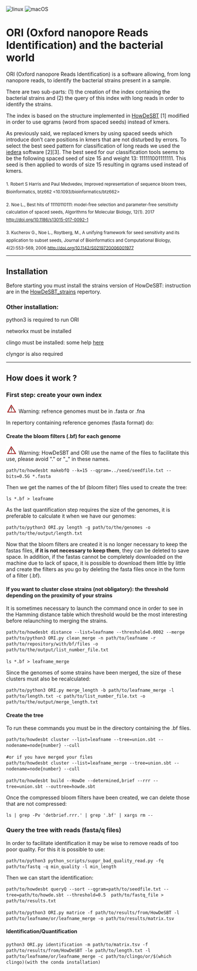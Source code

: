 ![linux](https://github.com/gsiekaniec/ORI/workflows/linux/badge.svg)
![macOS](https://github.com/gsiekaniec/ORI/workflows/macOS/badge.svg)
# ORI (Oxford nanopore Reads Identification) and the bacterial world

ORI (Oxford nanopore Reads Identification) is a software allowing, from long nanopore reads, to identify the bacterial strains present in a sample. 

There are two sub-parts: (1) the creation of the index containing the bacterial strains and (2) the query of this index with long reads in order to identify the strains. 

The index is based on the structure implemented in [HowDeSBT](https://github.com/medvedevgroup/HowDeSBT) [1] modified in order to use qgrams (word from spaced seeds) instead of kmers.

As previously said, we replaced kmers by using spaced seeds which introduce don’t care positions in kmers that are not disturbed by errors. To select the best seed pattern for classification of long reads we used the [iedera](https://github.com/laurentnoe/iedera) software [2][3]. The best seed for our classification tools seems to be the following spaced seed of size 15 and weight 13: 111111001111111. This seed is then applied to words of size 15 resulting in qgrams used instead of kmers.

<sub>1. Robert S Harris and Paul Medvedev, Improved representation of sequence bloom trees, Bioinformatics, btz662 <10.1093/bioinformatics/btz662>

<sub>2. Noe L., Best hits of 11110110111: model-free selection and parameter-free sensitivity calculation of spaced seeds, Algorithms for Molecular Biology, 12(1). 2017 <http://doi.org/10.1186/s13015-017-0092-1> 

<sub>3. Kucherov G., Noe L., Roytberg, M., A unifying framework for seed sensitivity and its application to subset seeds, Journal of Bioinformatics and Computational Biology, 4(2):553-569, 2006 <http://doi.org/10.1142/S0219720006001977> 

----

## Installation

Before starting you must install the strains version of HowDeSBT: instruction are in the [HowDeSBT_strains](https://github.com/gsiekaniec/ORI/tree/master/HowDeSBT_strains) repertory.

### Other installation:

python3 is required to run ORI

networkx must be installed 

clingo must be installed: some help [here](https://lucas.bourneuf.net/blog/asp-tuto.html#installation-manuelle)

clyngor is also required

----

## How does it work ?

### First step: create your own index

<img src="img/attention.png" alt="warning" width="30"/> Warning: refrence genomes must be in .fasta or .fna

In repertory containing reference genomes (fasta format) do:

#### Create the bloom filters (.bf) for each genome

<img src="img/attention.png" alt="warning" width="30"/> Warning: HowDeSBT and ORI use the name of the files to facilitate this use, please avoid "." or "_" in these names.

    path/to/howdesbt makebfQ --k=15 --qgram=../seed/seedfile.txt --bits=0.5G *.fasta

Then we get the names of the bf (bloom filter) files used to create the tree:

    ls *.bf > leafname

As the last quantification step requires the size of the genomes, it is preferable to calculate it when we have our genomes:

    path/to/python3 ORI.py length -g path/to/the/genomes -o path/to/the/output/length.txt

Now that the bloom filters are created it is no longer necessary to keep the fastas files, **if it is not necessary to keep them**, they can be deleted to save space.
In addition, if the fastas cannot be completely downloaded on the machine due to lack of space, it is possible to download them little by little and create the filters as you go by deleting the fasta files once in the form of a filter (.bf).

#### If you want to cluster close strains (not obligatory): the threshold depending on the proximity of your strains

It is sometimes necessary to launch the command once in order to see in the Hamming distance table which threshold would be the most interesting before relaunching to merging the strains.
    
    path/to/howdesbt distance --list=leafname --threshold=0.0002 --merge 
    path/to/python3 ORI.py clean_merge -n path/to/leafname -r path/to/repository/with/bf/files -o path/to/the/output/list_number_file.txt

    ls *.bf > leafname_merge

Since the genomes of some strains have been merged, the size of these clusters must also be recalculated:

    path/to/python3 ORI.py merge_length -b path/to/leafname_merge -l path/to/length.txt -c path/to/list_number_file.txt -o path/to/the/output/merge_length.txt

#### Create the tree

To run these commands you must be in the directory containing the .bf files.
    
    path/to/howdesbt cluster --list=leafname --tree=union.sbt --nodename=node{number} --cull
    
    #or if you have merged your files
    path/to/howdesbt cluster --list=leafname_merge --tree=union.sbt --nodename=node{number} --cull
    
    path/to/howdesbt build --HowDe --determined,brief --rrr --tree=union.sbt --outtree=howde.sbt
   
Once the compressed bloom filters have been created, we can delete those that are not compressed:

    ls | grep -Pv 'detbrief.rrr.' | grep '.bf' | xargs rm --

### Query the tree with reads (fasta/q files)

In order to facilitate identification it may be wise to remove reads of too poor quality. For this it is possible to use:

	path/to/python3 python_scripts/suppr_bad_quality_read.py -fq path/to/fastq -q min_quality -l min_length

Then we can start the identification:

	path/to/howdesbt queryQ --sort --qgram=path/to/seedfile.txt --tree=path/to/howde.sbt --threshold=0.5  path/to/fastq_file > path/to/results.txt

	path/to/python3 ORI.py matrice -f path/to/results/from/HowDeSBT -l path/to/leafname/or/leafname_merge -o path/to/results/matrix.tsv

#### Identification/Quantification

	python3 ORI.py identification -m path/to/matrix.tsv -f path/to/results/from/HowDeSBT -le path/to/length.txt -l path/to/leafname/or/leafname_merge -c path/to/clingo/or/$(which clingo)(with the conda installation)


